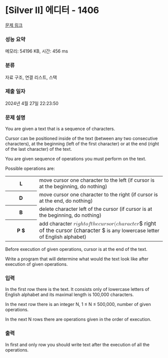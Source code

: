 # [Silver II] 에디터 - 1406 

[문제 링크](https://www.acmicpc.net/problem/1406) 

### 성능 요약

메모리: 54196 KB, 시간: 456 ms

### 분류

자료 구조, 연결 리스트, 스택

### 제출 일자

2024년 4월 27일 22:23:50

### 문제 설명

<p>You are given a text that is a sequence of characters.</p>

<p>Cursor can be positioned inside of the text (between any two consecutive characters), at the beginning (left of the first character) or at the end (right of the last character) of the text.</p>

<p>You are given sequence of operations you must perform on the text. </p>

<p>Possible operations are: </p>

<table class="table table-bordered" style="width:100%">
	<tbody>
		<tr>
			<th style="width:20%">L</th>
			<td style="width:80%">move cursor one character to the left (if cursor is at the beginning, do nothing)</td>
		</tr>
		<tr>
			<th>D</th>
			<td>move cursor one character to the right (if cursor is at the end, do nothing)</td>
		</tr>
		<tr>
			<th>B</th>
			<td>delete character left of the cursor (if cursor is at the beginning, do nothing)</td>
		</tr>
		<tr>
			<th>P $</th>
			<td>add character <mjx-container class="MathJax" jax="CHTML" style="font-size: 109%; position: relative;"><mjx-math class="MJX-TEX" aria-hidden="true"><mjx-mi class="mjx-i"><mjx-c class="mjx-c1D45F TEX-I"></mjx-c></mjx-mi><mjx-mi class="mjx-i"><mjx-c class="mjx-c1D456 TEX-I"></mjx-c></mjx-mi><mjx-mi class="mjx-i"><mjx-c class="mjx-c1D454 TEX-I"></mjx-c></mjx-mi><mjx-mi class="mjx-i"><mjx-c class="mjx-c210E TEX-I"></mjx-c></mjx-mi><mjx-mi class="mjx-i"><mjx-c class="mjx-c1D461 TEX-I"></mjx-c></mjx-mi><mjx-mi class="mjx-i"><mjx-c class="mjx-c1D45C TEX-I"></mjx-c></mjx-mi><mjx-mi class="mjx-i"><mjx-c class="mjx-c1D453 TEX-I"></mjx-c></mjx-mi><mjx-mi class="mjx-i"><mjx-c class="mjx-c1D461 TEX-I"></mjx-c></mjx-mi><mjx-mi class="mjx-i"><mjx-c class="mjx-c210E TEX-I"></mjx-c></mjx-mi><mjx-mi class="mjx-i"><mjx-c class="mjx-c1D452 TEX-I"></mjx-c></mjx-mi><mjx-mi class="mjx-i"><mjx-c class="mjx-c1D450 TEX-I"></mjx-c></mjx-mi><mjx-mi class="mjx-i"><mjx-c class="mjx-c1D462 TEX-I"></mjx-c></mjx-mi><mjx-mi class="mjx-i"><mjx-c class="mjx-c1D45F TEX-I"></mjx-c></mjx-mi><mjx-mi class="mjx-i"><mjx-c class="mjx-c1D460 TEX-I"></mjx-c></mjx-mi><mjx-mi class="mjx-i"><mjx-c class="mjx-c1D45C TEX-I"></mjx-c></mjx-mi><mjx-mi class="mjx-i"><mjx-c class="mjx-c1D45F TEX-I"></mjx-c></mjx-mi><mjx-mo class="mjx-n"><mjx-c class="mjx-c28"></mjx-c></mjx-mo><mjx-mi class="mjx-i"><mjx-c class="mjx-c1D450 TEX-I"></mjx-c></mjx-mi><mjx-mi class="mjx-i"><mjx-c class="mjx-c210E TEX-I"></mjx-c></mjx-mi><mjx-mi class="mjx-i"><mjx-c class="mjx-c1D44E TEX-I"></mjx-c></mjx-mi><mjx-mi class="mjx-i"><mjx-c class="mjx-c1D45F TEX-I"></mjx-c></mjx-mi><mjx-mi class="mjx-i"><mjx-c class="mjx-c1D44E TEX-I"></mjx-c></mjx-mi><mjx-mi class="mjx-i"><mjx-c class="mjx-c1D450 TEX-I"></mjx-c></mjx-mi><mjx-mi class="mjx-i"><mjx-c class="mjx-c1D461 TEX-I"></mjx-c></mjx-mi><mjx-mi class="mjx-i"><mjx-c class="mjx-c1D452 TEX-I"></mjx-c></mjx-mi><mjx-mi class="mjx-i"><mjx-c class="mjx-c1D45F TEX-I"></mjx-c></mjx-mi></mjx-math><mjx-assistive-mml unselectable="on" display="inline"><math xmlns="http://www.w3.org/1998/Math/MathML"><mi>r</mi><mi>i</mi><mi>g</mi><mi>h</mi><mi>t</mi><mi>o</mi><mi>f</mi><mi>t</mi><mi>h</mi><mi>e</mi><mi>c</mi><mi>u</mi><mi>r</mi><mi>s</mi><mi>o</mi><mi>r</mi><mo stretchy="false">(</mo><mi>c</mi><mi>h</mi><mi>a</mi><mi>r</mi><mi>a</mi><mi>c</mi><mi>t</mi><mi>e</mi><mi>r</mi></math></mjx-assistive-mml><span aria-hidden="true" class="no-mathjax mjx-copytext">$ right of the cursor (character $</span></mjx-container> is any lowercase letter of English alphabet)</td>
		</tr>
	</tbody>
</table>

<p>Before execution of given operations, cursor is at the end of the text. </p>

<p>Write a program that will determine what would the text look like after execution of given operations. </p>

### 입력 

 <p>In the first row there is the text. It consists only of lowercase letters of English alphabet and its maximal length is 100,000 characters.</p>

<p>In the next row there is an integer N, 1 ≤ N ≤ 500,000, number of given operations. </p>

<p>In the next N rows there are operations given in the order of execution. </p>

### 출력 

 <p>In first and only row you should write text after the execution of all the operations. </p>

